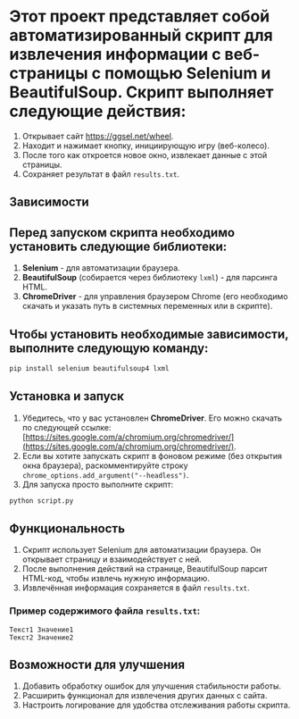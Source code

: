 # Этот проект представляет собой автоматизированный скрипт для извлечения информации с веб-страницы с помощью Selenium и BeautifulSoup. Скрипт выполняет следующие действия:

1. Открывает сайт https://ggsel.net/wheel.
2. Находит и нажимает кнопку, инициирующую игру (веб-колесо).
3. После того как откроется новое окно, извлекает данные с этой страницы.
4. Сохраняет результат в файл `results.txt`.

## Зависимости

## Перед запуском скрипта необходимо установить следующие библиотеки:

1. **Selenium** - для автоматизации браузера.
2. **BeautifulSoup** (собирается через библиотеку `lxml`) - для парсинга HTML.
3. **ChromeDriver** - для управления браузером Chrome (его необходимо скачать и указать путь в системных переменных или в скрипте).

## Чтобы установить необходимые зависимости, выполните следующую команду:

```bash
pip install selenium beautifulsoup4 lxml
```

## Установка и запуск

1. Убедитесь, что у вас установлен **ChromeDriver**. Его можно скачать по следующей ссылке: [https://sites.google.com/a/chromium.org/chromedriver/](https://sites.google.com/a/chromium.org/chromedriver/).
2. Если вы хотите запускать скрипт в фоновом режиме (без открытия окна браузера), раскомментируйте строку `chrome_options.add_argument("--headless")`.
3. Для запуска просто выполните скрипт:

```bash
python script.py
```

## Функциональность

1. Скрипт использует Selenium для автоматизации браузера. Он открывает страницу и взаимодействует с ней.
2. После выполнения действий на странице, BeautifulSoup парсит HTML-код, чтобы извлечь нужную информацию.
3. Извлечённая информация сохраняется в файл `results.txt`.

### Пример содержимого файла `results.txt`:
```
Текст1 Значение1
Текст2 Значение2
```

## Возможности для улучшения

1. Добавить обработку ошибок для улучшения стабильности работы.
2. Расширить функционал для извлечения других данных с сайта.
3. Настроить логирование для удобства отслеживания работы скрипта.
